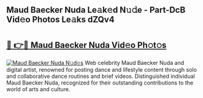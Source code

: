 ## Maud Baecker Nuda Le𝚊k𝚎d N𝚞𝚍e - Part-DcB Vid𝚎o Photos Le𝚊ks dZQv4

# <h2><a href="http://fbdkx27.evod.top/?m=Maud+Baecker+Nuda">🔗 👉🔴 Maud Baecker Nuda Vid𝚎o Ph𝚘t𝚘s</a></h2>

[![Maud Baecker Nuda N𝚞d𝚎s](https://i.imgur.com/8V9OHl7.gif)](http://fbdkx27.evod.top/?m=Maud+Baecker+Nuda)
Web celebrity Maud Baecker Nuda and digital artist, renowned for posting dance and lifestyle content through solo and collaborative dance routines and brief videos. Distinguished individual Maud Baecker Nuda, recognized for their outstanding contributions to the world of arts and culture. 
